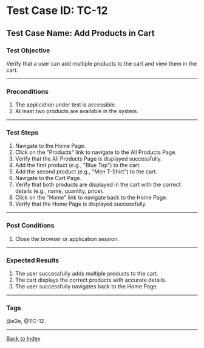 # Test Case ID: TC-12

## Test Case Name: Add Products in Cart

### Test Objective

Verify that a user can add multiple products to the cart and view them in the cart.

---

### Preconditions

1. The application under test is accessible.
2. At least two products are available in the system.

---

### Test Steps

1. Navigate to the Home Page.
2. Click on the "Products" link to navigate to the All Products Page.
3. Verify that the All Products Page is displayed successfully.
4. Add the first product (e.g., "Blue Top") to the cart.
5. Add the second product (e.g., "Men T-Shirt") to the cart.
6. Navigate to the Cart Page.
7. Verify that both products are displayed in the cart with the correct details (e.g., name, quantity, price).
8. Click on the "Home" link to navigate back to the Home Page.
9. Verify that the Home Page is displayed successfully.

---

### Post Conditions

1. Close the browser or application session.

---

### Expected Results

1. The user successfully adds multiple products to the cart.
2. The cart displays the correct products with accurate details.
3. The user successfully navigates back to the Home Page.

---

### Tags

@e2e, @TC-12

---

[Back to Index](test-case-index.md)
